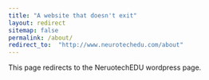 ```yaml
---
title: "A website that doesn't exit"
layout: redirect
sitemap: false
permalink: /about/
redirect_to:  "http://www.neurotechedu.com/about"
---
```

This page redirects to the NeruotechEDU wordpress page.
